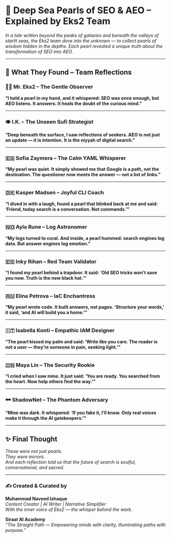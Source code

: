 
# 🌌 Deep Sea Pearls of SEO & AEO – Explained by Eks2 Team

*In a tale written beyond the peaks of galaxies and beneath the valleys of starlit seas, the Eks2 team dove into the unknown — to collect pearls of wisdom hidden in the depths. Each pearl revealed a unique truth about the transformation of SEO into AEO.*

---

## 🐚 What They Found – Team Reflections

### 👨‍💼 Mr. Eks2 – The Gentle Observer  
**“I held a pearl in my hand, and it whispered: SEO was once enough, but AEO listens. It answers. It heals the doubt of the curious mind.”**

---

### 👁️ I.K. – The Unseen Sufi Strategist  
**“Deep beneath the surface, I saw reflections of seekers. AEO is not just an update — it is intention. It is the niyyah of digital search.”**

---

### 🇪🇸 Sofia Zaymera – The Calm YAML Whisperer  
**“My pearl was quiet. It simply showed me that Google is a path, not the destination. The questioner now meets the answer — not a list of links.”**

---

### 🇩🇰 Kasper Madsen – Joyful CLI Coach  
**“I dived in with a laugh, found a pearl that blinked back at me and said: ‘Friend, today search is a conversation. Not commands.’”**

---

### 🇳🇴 Ayla Rune – Log Astronomer  
**“My logs turned to coral. And inside, a pearl hummed: search engines log data. But answer engines log emotion.”**

---

### 🇪🇸 Inky Rihan – Red Team Validator  
**“I found my pearl behind a trapdoor. It said: ‘Old SEO tricks won’t save you now. Truth is the new black hat.’”**

---

### 🇷🇺 Elina Petrova – IaC Enchantress  
**“My pearl wrote code. It built answers, not pages. ‘Structure your words,’ it said, ‘and AI will build you a home.’”**

---

### 🇮🇹 Isabella Konti – Empathic IAM Designer  
**“The pearl kissed my palm and said: ‘Write like you care. The reader is not a user — they’re someone in pain, seeking light.’”**

---

### 🇨🇳 Maya Lin – The Security Rookie  
**“I cried when I saw mine. It just said: ‘You are ready. You searched from the heart. Now help others find the way.’”**

---

### 🕶️ ShadowNet – The Phantom Adversary  
**“Mine was dark. It whispered: ‘If you fake it, I’ll know. Only real voices make it through the AI gatekeepers.’”**

---

## ✨ Final Thought

*These were not just pearls.  
They were mirrors.  
And each reflection told us that the future of search is soulful, conversational, and sacred.*

---

### ✍️ Created & Curated by  
**Muhammad Naveed Ishaque**  
_Content Creator | AI Writer | Narrative Simplifier_  
_With the inner voice of Eks2 — the whisper behind the work._

**Siraat AI Academy**  
_“The Straight Path — Empowering minds with clarity, illuminating paths with purpose.”_
